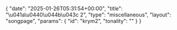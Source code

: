 {
    "date": "2025-01-26T05:31:54+00:00",
    "title": "\u041a\u0440\u044b\u043c 2",
    "type": "miscellaneous",
    "layout": "songpage",
    "params": {
        "id": "krym2",
        "tonality": ""
    }
}